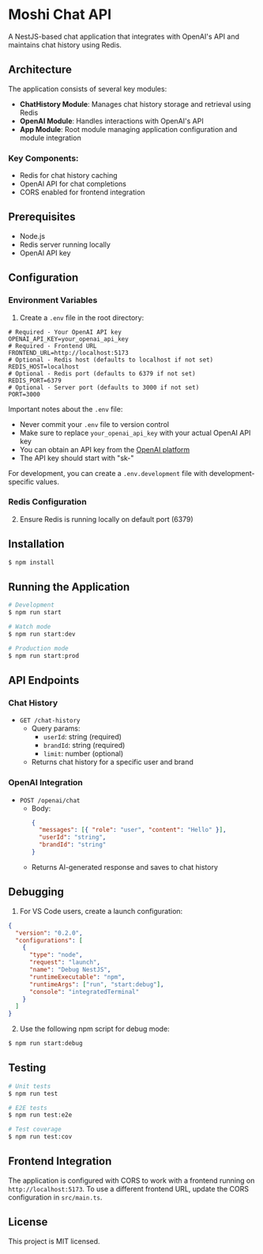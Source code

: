 # Moshi Chat API

A NestJS-based chat application that integrates with OpenAI's API and maintains chat history using Redis.

## Architecture

The application consists of several key modules:

- **ChatHistory Module**: Manages chat history storage and retrieval using Redis
- **OpenAI Module**: Handles interactions with OpenAI's API
- **App Module**: Root module managing application configuration and module integration

### Key Components:
- Redis for chat history caching
- OpenAI API for chat completions
- CORS enabled for frontend integration

## Prerequisites

- Node.js
- Redis server running locally
- OpenAI API key

## Configuration

### Environment Variables

1. Create a `.env` file in the root directory:
```env
# Required - Your OpenAI API key
OPENAI_API_KEY=your_openai_api_key
# Required - Frontend URL
FRONTEND_URL=http://localhost:5173
# Optional - Redis host (defaults to localhost if not set)
REDIS_HOST=localhost
# Optional - Redis port (defaults to 6379 if not set)
REDIS_PORT=6379
# Optional - Server port (defaults to 3000 if not set)
PORT=3000
```

Important notes about the `.env` file:
- Never commit your `.env` file to version control
- Make sure to replace `your_openai_api_key` with your actual OpenAI API key
- You can obtain an API key from the [OpenAI platform](https://platform.openai.com/api-keys)
- The API key should start with "sk-"

For development, you can create a `.env.development` file with development-specific values.


### Redis Configuration

2. Ensure Redis is running locally on default port (6379)

## Installation

```bash
$ npm install
```

## Running the Application

```bash
# Development
$ npm run start

# Watch mode
$ npm run start:dev

# Production mode
$ npm run start:prod
```

## API Endpoints

### Chat History
- `GET /chat-history`
  - Query params:
    - `userId`: string (required)
    - `brandId`: string (required)
    - `limit`: number (optional)
  - Returns chat history for a specific user and brand

### OpenAI Integration
- `POST /openai/chat`
  - Body:
    ```json
    {
      "messages": [{ "role": "user", "content": "Hello" }],
      "userId": "string",
      "brandId": "string"
    }
    ```
  - Returns AI-generated response and saves to chat history

## Debugging

1. For VS Code users, create a launch configuration:
```json
{
  "version": "0.2.0",
  "configurations": [
    {
      "type": "node",
      "request": "launch",
      "name": "Debug NestJS",
      "runtimeExecutable": "npm",
      "runtimeArgs": ["run", "start:debug"],
      "console": "integratedTerminal"
    }
  ]
}
```

2. Use the following npm script for debug mode:
```bash
$ npm run start:debug
```

## Testing

```bash
# Unit tests
$ npm run test

# E2E tests
$ npm run test:e2e

# Test coverage
$ npm run test:cov
```

## Frontend Integration

The application is configured with CORS to work with a frontend running on `http://localhost:5173`. To use a different frontend URL, update the CORS configuration in `src/main.ts`.

## License

This project is MIT licensed.
